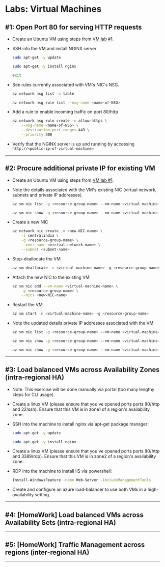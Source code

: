 
# Labs: Virtual Machines

## #1: Open Port 80 for serving HTTP requests

* Create an Ubuntu VM using steps from [VM lab #1](./virtual-machines.md#1-create-an-ubuntu-vm-and-ssh-into-it).

* SSH into the VM and install NGINX server

    ```bash
    sudo apt-get -y update

    sudo apt-get -y install nginx

    exit
    ```

* See rules currently associated with VM's NIC's NSG.

    ```bash
    az network nsg list -o table

    az network nsg rule list --nsg-name <name-of-NSG>
    ```

* Add a rule to enable incoming traffic on port 80/http

    ```bash
    az network nsg rule create -n allow-https \
        --nsg-name <name-of-NSG> \
        --destination-port-ranges 443 \
        --priority 300
    ```

* Verify that the NGINX server is up and running by accessing `http://<public-ip-of-virtual-machine>`

-----

## #2: Procure additional private IP for existing VM

* Create an Ubuntu VM using steps from [VM lab #1](./virtual-machines.md#1-create-an-ubuntu-vm-and-ssh-into-it).

* Note the details associated with the VM's existing NIC (virtual network, subnets and private IP addresses).

    ```bash
    az vm nic list -g <resource-group-name> --vm-name <virtual-machine-name>

    az vm nic show -g <resource-group-name> --vm-name <virtual-machine-name> --nic <existing-NIC-name>
    ```

* Create a new NIC

    ```bash
    az network nic create -n <new-NIC-name> \
        -l centralindia \
        -g <resource-group-name> \
        --vnet-name <virtual-network-name> \
        --subnet <subnet-name>
    ```

* Stop-deallocate the VM

    ```bash
    az vm deallocate -n <virtual-machine-name> -g <resource-group-name>
    ```

* Attach the new NIC to the existing VM

    ```bash
    az vm nic add --vm-name <virtual-machine-name> \
        -g <resource-group-name> \
        --nics <new-NIC-name>
    ```

* Restart the VM

    ```bash
    az vm start -n <virtual-machine-name> -g <resource-group-name>
    ```

* Note the updated details private IP addresses associated with the VM

    ```bash
    az vm nic list -g <resource-group-name> --vm-name <virtual-machine-name>

    az vm nic show -g <resource-group-name> --vm-name <virtual-machine-name> --nic <existing-NIC-name>

    az vm nic show -g <resource-group-name> --vm-name <virtual-machine-name> --nic <new-NIC-name>
    ```

-----

## #3: Load balanced VMs across Availability Zones (intra-regional HA)

* Note: This exercise will be done manually via portal (too many lengthy steps for CLI usage).

* Create a linux VM (please ensure that you've opened ports ports 80/http and 22/ssh). Ensure that this VM is in zone1 of a region's availability zone. 

* SSH into the machine to install nginx via apt-get package manager:

    ```bash
    sudo apt-get -y update

    sudo apt-get -y install nginx
    ```

* Create a linux VM (please ensure that you've opened ports ports 80/http and 3389/rdp). Ensure that this VM is in zone2 of a region's availability zone.

* RDP into the machine to install IIS via powershell:

    ```bash
    Install-WindowsFeature -name Web-Server -IncludeManagementTools
    ```

* Create and configure an azure load-balancer to use both VMs in a high-availability setting.

-----

## #4: [HomeWork] Load balanced VMs across Availability Sets (intra-regional HA)

-----

## #5: [HomeWork] Traffic Management across regions (inter-regional HA)

-----
